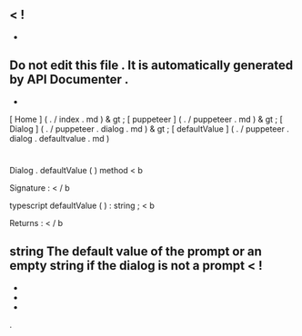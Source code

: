 <
!
-
-
Do
not
edit
this
file
.
It
is
automatically
generated
by
API
Documenter
.
-
-
>
[
Home
]
(
.
/
index
.
md
)
&
gt
;
[
puppeteer
]
(
.
/
puppeteer
.
md
)
&
gt
;
[
Dialog
]
(
.
/
puppeteer
.
dialog
.
md
)
&
gt
;
[
defaultValue
]
(
.
/
puppeteer
.
dialog
.
defaultvalue
.
md
)
#
#
Dialog
.
defaultValue
(
)
method
<
b
>
Signature
:
<
/
b
>
typescript
defaultValue
(
)
:
string
;
<
b
>
Returns
:
<
/
b
>
string
The
default
value
of
the
prompt
or
an
empty
string
if
the
dialog
is
not
a
prompt
<
!
-
-
-
-
>
.
